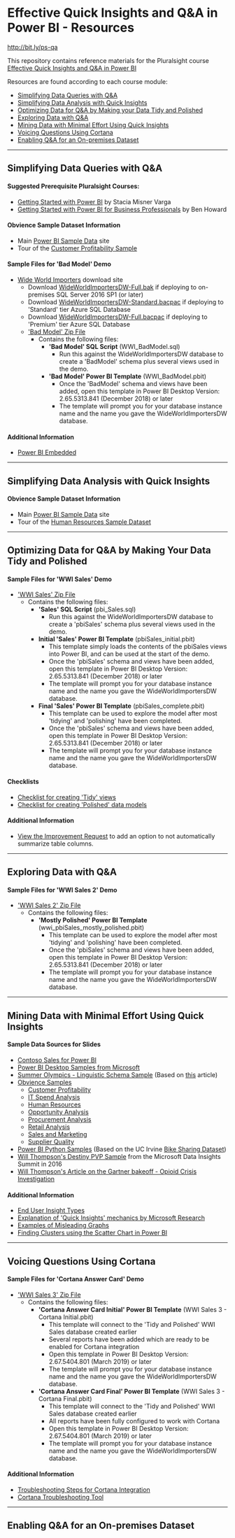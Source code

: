 # Effective Quick Insights and Q&amp;A in Power BI - Resources

http://bit.ly/ps-qa

This repository contains reference materials for the Pluralsight course [Effective Quick Insights and Q&amp;A in Power BI](https://pluralsight.com)

Resources are found according to each course module:
* [Simplifying Data Queries with Q&A](#simplifying-data-queries-with-qa)
* [Simplifying Data Analysis with Quick Insights](#simplifying-data-analysis-with-quick-insights)
* [Optimizing Data for Q&A by Making your Data Tidy and Polished](#optimizing-data-for-qa-by-making-your-data-tidy-and-polished)
* [Exploring Data with Q&A](#exploring-data-with-qa)
* [Mining Data with Minimal Effort Using Quick Insights](#mining-data-with-minimal-effort-using-quick-insights)
* [Voicing Questions Using Cortana](#voicing-questions-using-cortana)
* [Enabling Q&A for an On-premises Dataset](#enabling-qa-for-an-on-premises-dataset)

***
## Simplifying Data Queries with Q&A
#### Suggested Prerequisite Pluralsight Courses:
* [Getting Started with Power BI](http://bit.ly/getting-started-power-bi) by Stacia Misner Varga
* [Getting Started with Power BI for Business Professionals](http://bit.ly/getting-started-power-bi-business-professionals) by Ben Howard

#### Obvience Sample Dataset Information
* Main [Power BI Sample Data](https://docs.microsoft.com/en-us/power-bi/sample-datasets) site
* Tour of the [Customer Profitability Sample](https://docs.microsoft.com/en-us/power-bi/sample-customer-profitability)

#### Sample Files for 'Bad Model' Demo
* [Wide World Importers](http://bit.ly/WideWorldImporters) download site
	* Download [WideWorldImportersDW-Full.bak](https://github.com/Microsoft/sql-server-samples/releases/download/wide-world-importers-v1.0/WideWorldImportersDW-Full.bak) if deploying to on-premises SQL Server 2016 SP1 (or later)
	* Download [WideWorldImportersDW-Standard.bacpac](https://github.com/Microsoft/sql-server-samples/releases/download/wide-world-importers-v1.0/WideWorldImportersDW-Standard.bacpac) if deploying to 'Standard' tier Azure SQL Database
	* Download [WideWorldImportersDW-Full.bacpac](https://github.com/Microsoft/sql-server-samples/releases/download/wide-world-importers-v1.0/WideWorldImportersDW-Full.bacpac) if deploying to 'Premium' tier Azure SQL Database
	* ['Bad Model' Zip File](https://github.com/Jim-Kay/power-bi-quick-insights-qna/raw/master/Simplifying_Data_Queries_with_Q%26A/WWI_BadModel.zip)
		* Contains the following files:
		   * __'Bad Model' SQL Script__ (WWI_BadModel.sql)
			 * Run this against the WideWorldImportersDW database to create a 'BadModel' schema plus several views used in the demo.
		   * __'Bad Model' Power BI Template__ (WWI_BadModel.pbit)
			 * Once the 'BadModel' schema and views have been added, open this template in Power BI Desktop Version: 2.65.5313.841 (December 2018) or later
			 * The template will prompt you for your database instance name and the name you gave the WideWorldImportersDW database.

 #### Additional Information
   * [Power BI Embedded](http://bit.ly/PowerBI-Embedded)

***
## Simplifying Data Analysis with Quick Insights
#### Obvience Sample Dataset Information
* Main [Power BI Sample Data](https://docs.microsoft.com/en-us/power-bi/sample-datasets) site
* Tour of the [Human Resources Sample Dataset](https://docs.microsoft.com/en-us/power-bi/sample-human-resources)


***
## Optimizing Data for Q&A by Making Your Data Tidy and Polished
#### Sample Files for 'WWI Sales' Demo
* ['WWI Sales' Zip File](https://github.com/Jim-Kay/power-bi-quick-insights-qna/raw/master/Optimizing_Data_for_Q%26A/WWI_Sales.zip)
	* Contains the following files:
		* __'Sales' SQL Script__ (pbi_Sales.sql)
			* Run this against the WideWorldImportersDW database to create a 'pbiSales' schema plus several views used in the demo.
		* __Initial 'Sales' Power BI Template__ (pbiSales_initial.pbit)
			* This template simply loads the contents of the pbiSales views into Power BI, and can be used at the start of the demo.
			* Once the 'pbiSales' schema and views have been added, open this template in Power BI Desktop Version: 2.65.5313.841 (December 2018) or later
			* The template will prompt you for your database instance name and the name you gave the WideWorldImportersDW database.
		* __Final 'Sales' Power BI Template__ (pbiSales_complete.pbit)
			* This template can be used to explore the model after most 'tidying' and 'polishing' have been completed.
			* Once the 'pbiSales' schema and views have been added, open this template in Power BI Desktop Version: 2.65.5313.841 (December 2018) or later
			* The template will prompt you for your database instance name and the name you gave the WideWorldImportersDW database.

#### Checklists
* [Checklist for creating 'Tidy' views](https://gist.github.com/Jim-Kay/2758406ea7146bb7c5ad93f91002f721)
* [Checklist for creating 'Polished' data models](https://gist.github.com/Jim-Kay/7e1d2037bd27cd17508bf7d49da89c1f)

#### Additional Information
* [View the Improvement Request](http://bit.ly/fix-default-summarization) to add an option to not automatically summarize table columns.

***
## Exploring Data with Q&A
#### Sample Files for 'WWI Sales 2' Demo
* ['WWI Sales 2' Zip File](https://github.com/Jim-Kay/power-bi-quick-insights-qna/raw/master/Exploring_Data_with_Q%26A/WWI_Sales_2.zip)
	* Contains the following files:
		* __'Mostly Polished' Power BI Template__ (wwi_pbiSales_mostly_polished.pbit)
			* This template can be used to explore the model after most 'tidying' and 'polishing' have been completed.
			* Once the 'pbiSales' schema and views have been added, open this template in Power BI Desktop Version: 2.65.5313.841 (December 2018) or later
			* The template will prompt you for your database instance name and the name you gave the WideWorldImportersDW database.

***
## Mining Data with Minimal Effort Using Quick Insights
#### Sample Data Sources for Slides
* [Contoso Sales for Power BI](https://www.microsoft.com/en-us/download/details.aspx?id=46801)
* [Power BI Desktop Samples from Microsoft](https://github.com/Microsoft/powerbi-desktop-samples)
* [Summer Olympics - Linguistic Schema Sample](https://go.microsoft.com/fwlink/?linkid=871858) (Based on [this](https://powerbi.microsoft.com/en-us/blog/editing-q-a-linguistic-schemas/) article)
* [Obvience Samples](https://docs.microsoft.com/en-us/power-bi/sample-datasets)
	* [Customer Profitability](https://docs.microsoft.com/en-us/power-bi/sample-customer-profitability)
	* [IT Spend Analysis](https://docs.microsoft.com/en-us/power-bi/sample-it-spend)
	* [Human Resources](https://docs.microsoft.com/en-us/power-bi/sample-human-resources)
	* [Opportunity Analysis](https://docs.microsoft.com/en-us/power-bi/sample-opportunity-analysis)
	* [Procurement Analysis](https://docs.microsoft.com/en-us/power-bi/sample-procurement)
	* [Retail Analysis](https://docs.microsoft.com/en-us/power-bi/sample-retail-analysis)
	* [Sales and Marketing](https://docs.microsoft.com/en-us/power-bi/sample-sales-and-marketing)
	* [Supplier Quality](https://docs.microsoft.com/en-us/power-bi/sample-supplier-quality)
* [Power BI Python Samples](https://powerbi.microsoft.com/en-us/blog/python-visualizations-in-power-bi-service/) (Based on the UC Irvine [Bike Sharing Dataset](https://archive.ics.uci.edu/ml/datasets/Bike+Sharing+Dataset))
* [Will Thompson's Destiny PVP Sample](http://blogs.catapultsystems.com/lclark/archive/2016/04/08/microsoft-data-insights-summit-session-review-will-thompsons-15-weird-tricks-power-bi-desktop-session/) from the Microsoft Data Insights Summit in 2016
* [Will Thompson's Article on the Gartner bakeoff - Opioid Crisis Investigation](https://powerbi.microsoft.com/en-us/blog/building-our-report-on-the-opioid-crisis-for-the-gartner-bakeoff/)
	
#### Additional Information
* [End User Insight Types](https://docs.microsoft.com/en-us/power-bi/consumer/end-user-insight-types)
* [Explanation of 'Quick Insights' mechanics by Microsoft Research](https://www.microsoft.com/en-us/research/project/quickinsights)
* [Examples of Misleading Graphs](https://www.statisticshowto.datasciencecentral.com/misleading-graphs)
* [Finding Clusters using the Scatter Chart in Power BI](http://bit.ly/power-bi-clusters)

***
## Voicing Questions Using Cortana
#### Sample Files for 'Cortana Answer Card' Demo
* ['WWI Sales 3' Zip File](https://github.com/Jim-Kay/power-bi-quick-insights-qna/raw/master/Voicing_Questions_with_Cortana/WWI_Sales_3.zip)
	* Contains the following files:
		* __'Cortana Answer Card Initial' Power BI Template__ (WWI Sales 3 - Cortana Initial.pbit)
			* This template will connect to the 'Tidy and Polished' WWI Sales database created earlier
			* Several reports have been added which are ready to be enabled for Cortana integration
			* Open this template in Power BI Desktop Version: 2.67.5404.801 (March 2019) or later
			* The template will prompt you for your database instance name and the name you gave the WideWorldImportersDW database.
		* __'Cortana Answer Card Final' Power BI Template__ (WWI Sales 3 - Cortana Final.pbit)
			* This template will connect to the 'Tidy and Polished' WWI Sales database created earlier
			* All reports have been fully configured to work with Cortana
			* Open this template in Power BI Desktop Version: 2.67.5404.801 (March 2019) or later
			* The template will prompt you for your database instance name and the name you gave the WideWorldImportersDW database.

#### Additional Information
* [Troubleshooting Steps for Cortana Integration](https://docs.microsoft.com/en-us/power-bi/service-cortana-troubleshoot)
* [Cortana Troubleshooting Tool](https://app.powerbi.com/cortana/test)

***
## Enabling Q&A for an On-premises Dataset


